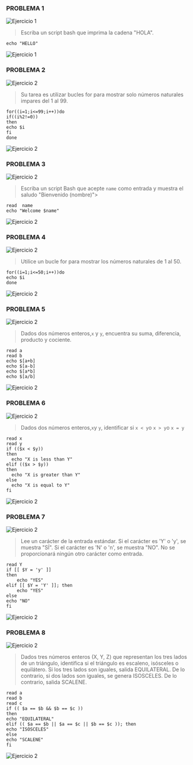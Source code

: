### PROBLEMA 1
![Ejercicio 1](/contenido/fotos/image1.png)
>Escriba un script bash que imprima la cadena "HOLA".
```
echo "HELLO"
```
![Ejercicio 1](/contenido/Imagenes/image2.png)

### PROBLEMA 2
![Ejercicio 2](/contenido/Imagenes/image3.png)
>Su tarea es utilizar bucles for para mostrar solo números naturales impares del 1 al 99.
```
for((i=1;i<=99;i++))do
if((i%2!=0))
then 
echo $i
fi
done
```
![Ejercicio 2](/contenido/Imagenes/image4.png)

### PROBLEMA 3
![Ejercicio 2](/contenido/Imagenes/image5.png)
>Escriba un script Bash que acepte `name` como entrada y muestra el saludo "Bienvenido (nombre)">
```
read  name
echo "Welcome $name"
```
![Ejercicio 2](/contenido/Imagenes/image6.png)

### PROBLEMA 4
![Ejercicio 2](/contenido/Imagenes/image7.png)
>Utilice un bucle for para mostrar los números naturales de 1 al 50.
```
for((i=1;i<=50;i++))do
echo $i
done
```
![Ejercicio 2](/contenido/Imagenes/image8.png)

### PROBLEMA 5 
![Ejercicio 2](/contenido/Imagenes/image9.png)
>Dados dos números enteros,`x` y `y`, encuentra su suma, diferencia, producto y cociente.
```
read a
read b
echo $[a+b]
echo $[a-b]
echo $[a*b]
echo $[a/b]
```
![Ejercicio 2](/contenido/Imagenes/image10.png)

### PROBLEMA 6
![Ejercicio 2](/Imagenes/image11.png)
>Dados dos números enteros,`x`y `y`, identificar si `x < y`o `x > y`o `x = y`
```
read x
read y
if (($x < $y))
then
  echo "X is less than Y"
elif (($x > $y))
then
  echo "X is greater than Y"
else
  echo "X is equal to Y"
fi
```
![Ejercicio 2](/contenido/Imagenes/image12.png)
### PROBLEMA 7
![Ejercicio 2](/contenido/Imagenes/image13.png)
>Lee un carácter de la entrada estándar.
Si el carácter es 'Y' o 'y', se muestra "SÍ".
Si el carácter es 'N' o 'n', se muestra "NO".
No se proporcionará ningún otro carácter como entrada.
```
read Y
if [[ $Y = 'y' ]]
then
    echo "YES"
elif [[ $Y = 'Y' ]]; then
    echo "YES"
else
echo "NO"
fi
```
![Ejercicio 2](/contenido/Imagenes/image14.png)

### PROBLEMA 8
![Ejercicio 2](/contenido/Imagenes/image15.png)
>Dados tres números enteros (X, Y, Z) que representan los tres lados de un triángulo, identifica si el triángulo es escaleno, isósceles o equilátero.
Si los tres lados son iguales, salida EQUILATERAL.
De lo contrario, si dos lados son iguales, se genera ISOSCELES.
De lo contrario, salida SCALENE.
```
read a
read b
read c 
if (( $a == $b && $b == $c )) 
then
echo "EQUILATERAL"
elif (( $a == $b || $a == $c || $b == $c )); then
echo "ISOSCELES"
else
echo "SCALENE"
fi
```
![Ejercicio 2](/contenido/Imagenes/image16.png)
